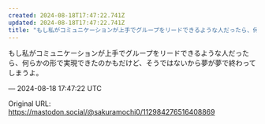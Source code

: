 ```yaml
---
created: 2024-08-18T17:47:22.741Z
updated: 2024-08-18T17:47:22.741Z
title: "もし私がコミュニケーションが上手でグループをリードできるような人だったら、何らか[...]"
---
```


<p>もし私がコミュニケーションが上手でグループをリードできるような人だったら、何らかの形で実現できたのかもだけど、そうではないから夢が夢で終わってしまうよ。</p>

&mdash; 2024-08-18 17:47:22 UTC

Original URL: https://mastodon.social/@sakuramochi0/112984276516408869
